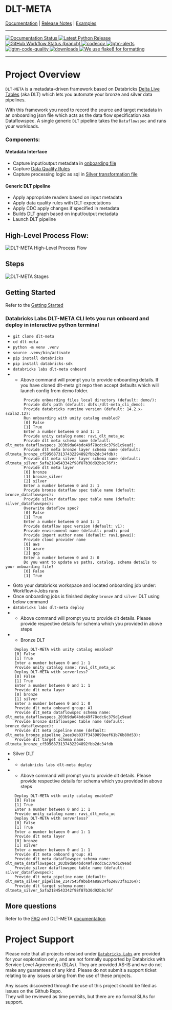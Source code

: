 # DLT-META

<!-- Top bar will be removed from PyPi packaged versions -->
<!-- Dont remove: exclude package -->
[Documentation](https://databrickslabs.github.io/dlt-meta/) |
[Release Notes](CHANGELOG.md) |
[Examples](https://github.com/databrickslabs/dlt-meta/tree/main/examples) 
<!-- Dont remove: end exclude package -->

---
<p align="left">
    <a href="https://databrickslabs.github.io/dlt-meta/">
        <img src="https://img.shields.io/badge/DOCS-PASSING-green?style=for-the-badge" alt="Documentation Status"/>
    </a>
    <a href="https://pypi.org/project/dlt-meta/">
        <img src="https://img.shields.io/badge/PYPI-v%200.0.1-green?style=for-the-badge" alt="Latest Python Release"/>
    </a>
    <a href="https://github.com/databrickslabs/dlt-meta/actions/workflows/onpush.yml">
        <img src="https://img.shields.io/github/workflow/status/databrickslabs/dlt-meta/build/main?style=for-the-badge"
             alt="GitHub Workflow Status (branch)"/>
    </a>
    <a href="https://codecov.io/gh/databrickslabs/dlt-meta">
        <img src="https://img.shields.io/codecov/c/github/databrickslabs/dlt-meta?style=for-the-badge&amp;token=2CxLj3YBam"
             alt="codecov"/>
    </a>
    <a href="https://lgtm.com/projects/g/databrickslabs/dlt-meta/alerts">
        <img src="https://img.shields.io/lgtm/alerts/github/databricks/dlt-meta?style=for-the-badge" alt="lgtm-alerts"/>
    </a>
    <a href="https://lgtm.com/projects/g/databrickslabs/dlt-meta/context:python">
        <img src="https://img.shields.io/lgtm/grade/python/github/databrickslabs/dbx?style=for-the-badge"
             alt="lgtm-code-quality"/>
    </a>
    <a href="https://pypistats.org/packages/dl-meta">
        <img src="https://img.shields.io/pypi/dm/dlt-meta?style=for-the-badge" alt="downloads"/>
    </a>
    <a href="https://github.com/PyCQA/flake8">
        <img src="https://img.shields.io/badge/FLAKE8-FLAKE8-lightgrey?style=for-the-badge"
             alt="We use flake8 for formatting"/>
    </a>
</p>

---

# Project Overview
```DLT-META``` is a metadata-driven framework based on Databricks [Delta Live Tables](https://www.databricks.com/product/delta-live-tables) (aka DLT) which lets you automate your bronze and silver data pipelines.

With this framework you need to record the source and target metadata in an onboarding json file which acts as the data flow specification aka Dataflowspec. A single generic ```DLT``` pipeline takes the ```Dataflowspec``` and runs your workloads.

### Components:

#### Metadata Interface 
- Capture input/output metadata in [onboarding file](https://github.com/databrickslabs/dlt-meta/blob/main/examples/onboarding.json)
- Capture [Data Quality Rules](https://github.com/databrickslabs/dlt-meta/tree/main/examples/dqe/customers/bronze_data_quality_expectations.json)
- Capture  processing logic as sql in [Silver transformation file](https://github.com/databrickslabs/dlt-meta/blob/main/examples/silver_transformations.json)

#### Generic DLT pipeline
- Apply appropriate readers based on input metadata
- Apply data quality rules with DLT expectations 
- Apply CDC apply changes if specified in metadata
- Builds DLT graph based on input/output metadata
- Launch DLT pipeline

## High-Level Process Flow:
![DLT-META High-Level Process Flow](./docs/static/images/solutions_overview.png)

## Steps
![DLT-META Stages](./docs/static/images/dlt-meta_stages.png)

## Getting Started
Refer to the [Getting Started](https://databrickslabs.github.io/dlt-meta/getting_started)
### Databricks Labs DLT-META CLI lets you run onboard and deploy in interactive python terminal
- ``` git clone dlt-meta ```
- ``` cd dlt-meta ```
- ``` python -m venv .venv ```
- ```source .venv/bin/activate ```
- ``` pip install databricks ```
- ``` pip install databricks-sdk ```
- ```databricks labs dlt-meta onboard``` 
- - Above command will prompt you to provide onboarding details. If you have cloned dlt-meta git repo then accept defaults which will launch config from demo folder.

```     Provide onboarding file path (default: demo/conf/onboarding.template): 
        Provide onboarding files local directory (default: demo/): 
        Provide dbfs path (default: dbfs:/dlt-meta_cli_demo): 
        Provide databricks runtime version (default: 14.2.x-scala2.12): 
        Run onboarding with unity catalog enabled?
        [0] False
        [1] True
        Enter a number between 0 and 1: 1
        Provide unity catalog name: ravi_dlt_meta_uc
        Provide dlt meta schema name (default: dlt_meta_dataflowspecs_203b9da04bdc49f78cdc6c379d1c9ead): 
        Provide dlt meta bronze layer schema name (default: dltmeta_bronze_cf5956873137432294892fbb2dc34fdb): 
        Provide dlt meta silver layer schema name (default: dltmeta_silver_5afa2184543342f98f87b30d92b8c76f): 
        Provide dlt meta layer
        [0] bronze
        [1] bronze_silver
        [2] silver
        Enter a number between 0 and 2: 1
        Provide bronze dataflow spec table name (default: bronze_dataflowspec): 
        Provide silver dataflow spec table name (default: silver_dataflowspec): 
        Overwrite dataflow spec?
        [0] False
        [1] True
        Enter a number between 0 and 1: 1
        Provide dataflow spec version (default: v1): 
        Provide environment name (default: prod): prod
        Provide import author name (default: ravi.gawai): 
        Provide cloud provider name
        [0] aws
        [1] azure
        [2] gcp
        Enter a number between 0 and 2: 0
        Do you want to update ws paths, catalog, schema details to your onboarding file?
        [0] False
        [1] True
```
- Goto your databricks workspace and located onboarding job under: Workflow->Jobs runs
- Once onboarding jobs is finished deploy `bronze` and `silver` DLT using below command
- ```databricks labs dlt-meta deploy```
- - Above command will prompt you to provide dlt details. Please provide respective details for schema which you provided in above steps
- - Bronze DLT
```
    Deploy DLT-META with unity catalog enabled?
    [0] False
    [1] True
    Enter a number between 0 and 1: 1
    Provide unity catalog name: ravi_dlt_meta_uc
    Deploy DLT-META with serverless?
    [0] False
    [1] True
    Enter a number between 0 and 1: 1
    Provide dlt meta layer
    [0] bronze
    [1] silver
    Enter a number between 0 and 1: 0
    Provide dlt meta onboard group: A1  
    Provide dlt_meta dataflowspec schema name: dlt_meta_dataflowspecs_203b9da04bdc49f78cdc6c379d1c9ead
    Provide bronze dataflowspec table name (default: bronze_dataflowspec): 
    Provide dlt meta pipeline name (default: dlt_meta_bronze_pipeline_2aee3eb837f3439899eef61b76b80d53): 
    Provide dlt target schema name: dltmeta_bronze_cf5956873137432294892fbb2dc34fdb
```

- Silver DLT
- - ```databricks labs dlt-meta deploy```
- - Above command will prompt you to provide dlt details. Please provide respective details for schema which you provided in above steps
```
    Deploy DLT-META with unity catalog enabled?
    [0] False
    [1] True
    Enter a number between 0 and 1: 1
    Provide unity catalog name: ravi_dlt_meta_uc
    Deploy DLT-META with serverless?
    [0] False
    [1] True
    Enter a number between 0 and 1: 1
    Provide dlt meta layer
    [0] bronze
    [1] silver
    Enter a number between 0 and 1: 1
    Provide dlt meta onboard group: A1
    Provide dlt_meta dataflowspec schema name: dlt_meta_dataflowspecs_203b9da04bdc49f78cdc6c379d1c9ead
    Provide silver dataflowspec table name (default: silver_dataflowspec): 
    Provide dlt meta pipeline name (default: dlt_meta_silver_pipeline_2147545f9b6b4a8a834f62e873fa1364): 
    Provide dlt target schema name: dltmeta_silver_5afa2184543342f98f87b30d92b8c76f
```
## More questions
Refer to the [FAQ](https://databrickslabs.github.io/dlt-meta/faq)
and DLT-META [documentation](https://databrickslabs.github.io/dlt-meta/)

# Project Support
Please note that all projects released under [`Databricks Labs`](https://www.databricks.com/learn/labs)
 are provided for your exploration only, and are not formally supported by Databricks with Service Level Agreements 
(SLAs).  They are provided AS-IS and we do not make any guarantees of any kind.  Please do not submit a support ticket 
relating to any issues arising from the use of these projects.

Any issues discovered through the use of this project should be filed as issues on the Github Repo.  
They will be reviewed as time permits, but there are no formal SLAs for support.